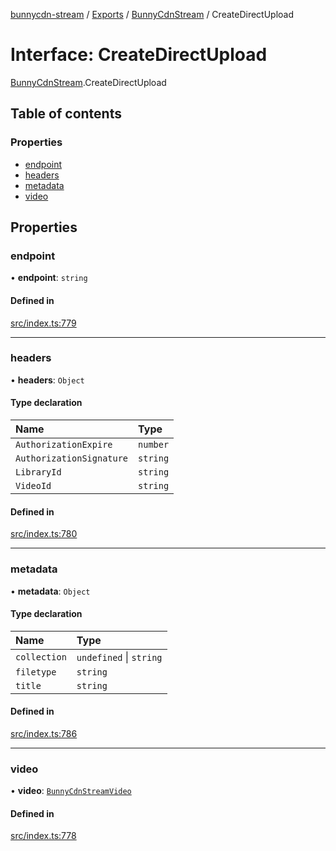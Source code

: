[bunnycdn-stream](../README.md) / [Exports](../modules.md) / [BunnyCdnStream](../modules/BunnyCdnStream.md) / CreateDirectUpload

# Interface: CreateDirectUpload

[BunnyCdnStream](../modules/BunnyCdnStream.md).CreateDirectUpload

## Table of contents

### Properties

- [endpoint](BunnyCdnStream.CreateDirectUpload.md#endpoint)
- [headers](BunnyCdnStream.CreateDirectUpload.md#headers)
- [metadata](BunnyCdnStream.CreateDirectUpload.md#metadata)
- [video](BunnyCdnStream.CreateDirectUpload.md#video)

## Properties

### endpoint

• **endpoint**: `string`

#### Defined in

[src/index.ts:779](https://github.com/dan-online/bunnycdn-stream/blob/7f053de/src/index.ts#L779)

___

### headers

• **headers**: `Object`

#### Type declaration

| Name | Type |
| :------ | :------ |
| `AuthorizationExpire` | `number` |
| `AuthorizationSignature` | `string` |
| `LibraryId` | `string` |
| `VideoId` | `string` |

#### Defined in

[src/index.ts:780](https://github.com/dan-online/bunnycdn-stream/blob/7f053de/src/index.ts#L780)

___

### metadata

• **metadata**: `Object`

#### Type declaration

| Name | Type |
| :------ | :------ |
| `collection` | `undefined` \| `string` |
| `filetype` | `string` |
| `title` | `string` |

#### Defined in

[src/index.ts:786](https://github.com/dan-online/bunnycdn-stream/blob/7f053de/src/index.ts#L786)

___

### video

• **video**: [`BunnyCdnStreamVideo`](../classes/BunnyCdnStreamVideo.md)

#### Defined in

[src/index.ts:778](https://github.com/dan-online/bunnycdn-stream/blob/7f053de/src/index.ts#L778)
